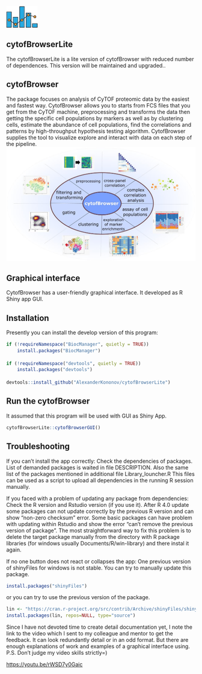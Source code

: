 
<!-- README.md is generated from README.Rmd. Please edit that file -->

![picture](img/interaction_logo1.jpg)

## cytofBrowserLite

The cytofBrowserLite is a lite version of cytofBrowser with reduced
number of dependences. This version will be maintained and upgraded..

## cytofBrowser

The package focuses on analysis of CyTOF proteomic data by the easiest
and fastest way. CytofBrowser allows you to starts from FCS files that
you get from the CyTOF machine, preprocessing and transforms the data
then getting the specific cell populations by markers as well as by
clustering cells, estimate the abundance of cell populations, find the
correlations and patterns by high-throughput hypothesis testing
algorithm. CytofBrowser supplies the tool to visualize explore and
interact with data on each step of the pipeline.
![picture](img/cytofBrowser_hallmarks.jpg)

## Graphical interface

CytofBrowser has a user-friendly graphical interface. It developed as R
Shiny app GUI.

## Installation

Presently you can install the develop version of this program:

``` r
if (!requireNamespace("BiocManager", quietly = TRUE))
    install.packages("BiocManager")
    
if (!requireNamespace("devtools", quietly = TRUE))
    install.packages("devtools")
    
devtools::install_github("AlexanderKononov/cytofBrowserLite")
```

## Run the cytofBrowser

It assumed that this program will be used with GUI as Shiny App.

``` r
cytofBrowserLite::cytofBrowserGUI()
```

## Troubleshooting

If you can’t install the app correctly: Check the dependencies of
packages. List of demanded packages is waited in file DESCRIPTION. Also
the same list of the packages mentioned in additional file
Library\_louncher.R This files can be used as a script to upload all
dependencies in the running R session manually.

If you faced with a problem of updating any package from dependencies:
Check the R version and Rstudio version (if you use it). After R 4.0
update some packages can not update correctly by the previous R version
and can show “non-zero checksum” error. Some basic packages can have
problem with updating within Rstudio and show the error “can’t remove
the previous version of package”. The most straightforward way to fix
this problem is to delete the target package manually from the directory
with R package libraries (for windows usually Documents/R/win-library)
and there instal it again.

If no one button does not react or collapses the app: One previous
version of shinyFiles for windows is not stable. You can try to manually
update this package.

``` r
install.packages("shinyFiles")
```

or you can try to use the previous version of the package.

``` r
lin <- "https://cran.r-project.org/src/contrib/Archive/shinyFiles/shinyFiles_0.7.5.tar.gz"
install.packages(lin, repos=NULL, type="source")
```

Since I have not devoted time to create detail documentation yet, I note
the link to the video which I sent to my colleague and mentor to get the
feedback. It can look redundantly detail or in an odd format. But there
are enough explanations of work and examples of a graphical interface
using. P.S. Don’t judge my video skills strictly=)

<https://youtu.be/rWSD7y0Gaic>
